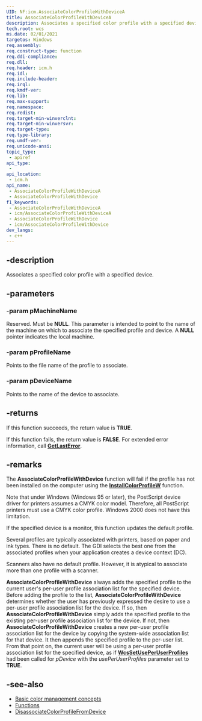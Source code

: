 ```yaml
---
UID: NF:icm.AssociateColorProfileWithDeviceA
title: AssociateColorProfileWithDeviceA
description: Associates a specified color profile with a specified device.
tech.root: wcs
ms.date: 02/01/2021
targetos: Windows
req.assembly: 
req.construct-type: function
req.ddi-compliance: 
req.dll: 
req.header: icm.h
req.idl: 
req.include-header: 
req.irql: 
req.kmdf-ver: 
req.lib: 
req.max-support: 
req.namespace: 
req.redist: 
req.target-min-winverclnt: 
req.target-min-winversvr: 
req.target-type: 
req.type-library: 
req.umdf-ver: 
req.unicode-ansi: 
topic_type:
 - apiref
api_type:
 - 
api_location:
 - icm.h
api_name:
 - AssociateColorProfileWithDeviceA
 - AssociateColorProfileWithDevice
f1_keywords:
 - AssociateColorProfileWithDeviceA
 - icm/AssociateColorProfileWithDeviceA
 - AssociateColorProfileWithDevice
 - icm/AssociateColorProfileWithDevice
dev_langs:
 - c++
---
```


## -description

Associates a specified color profile with a specified device.

## -parameters

### -param pMachineName

Reserved. Must be **NULL**. This parameter is intended to point to the name of the machine on which to associate the specified profile and device. A **NULL** pointer indicates the local machine.

### -param pProfileName

Points to the file name of the profile to associate.

### -param pDeviceName

Points to the name of the device to associate.

## -returns

If this function succeeds, the return value is **TRUE**.

If this function fails, the return value is **FALSE**. For extended error information, call [**GetLastError**](https://www.bing.com/search?q=**GetLastError**).

## -remarks

The **AssociateColorProfileWithDevice** function will fail if the profile has not been installed on the computer using the [**InstallColorProfileW**](/windows/win32/api/icm/nf-icm-installcolorprofilew) function.

Note that under Windows (Windows 95 or later), the PostScript device driver for printers assumes a CMYK color model. Therefore, all PostScript printers must use a CMYK color profile. Windows 2000 does not have this limitation.

If the specified device is a monitor, this function updates the default profile.

Several profiles are typically associated with printers, based on paper and ink types. There is no default. The GDI selects the best one from the associated profiles when your application creates a device context (DC).

Scanners also have no default profile. However, it is atypical to associate more than one profile with a scanner.

**AssociateColorProfileWithDevice** always adds the specified profile to the current user's per-user profile association list for the specified device. Before adding the profile to the list, **AssociateColorProfileWithDevice** determines whether the user has previously expressed the desire to use a per-user profile association list for the device. If so, then **AssociateColorProfileWithDevice** simply adds the specified profile to the existing per-user profile association list for the device. If not, then **AssociateColorProfileWithDevice** creates a new per-user profile association list for the device by copying the system-wide association list for that device. It then appends the specified profile to the per-user list. From that point on, the current user will be using a per-user profile association list for the specified device, as if [**WcsSetUsePerUserProfiles**](wcssetuseperuserprofiles.md) had been called for *pDevice* with the *usePerUserProfiles* parameter set to **TRUE**.

## -see-also

* [Basic color management concepts](basic-color-management-concepts.md)
* [Functions](functions.md)
* [DisassociateColorProfileFromDevice](/windows/win32/api/icm/nf-icm-disassociatecolorprofilefromdevicew)
